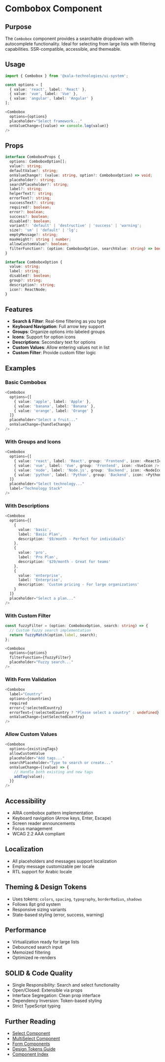 # Combobox Component

## Purpose
The `Combobox` component provides a searchable dropdown with autocomplete functionality. Ideal for selecting from large lists with filtering capabilities. SSR-compatible, accessible, and themeable.

## Usage
```typescript
import { Combobox } from '@xala-technologies/ui-system';

const options = [
  { value: 'react', label: 'React' },
  { value: 'vue', label: 'Vue' },
  { value: 'angular', label: 'Angular' }
];

<Combobox
  options={options}
  placeholder="Select framework..."
  onValueChange={(value) => console.log(value)}
/>
```

## Props
```typescript
interface ComboboxProps {
  options: ComboboxOption[];
  value?: string;
  defaultValue?: string;
  onValueChange?: (value: string, option?: ComboboxOption) => void;
  placeholder?: string;
  searchPlaceholder?: string;
  label?: string;
  helperText?: string;
  errorText?: string;
  successText?: string;
  required?: boolean;
  error?: boolean;
  success?: boolean;
  disabled?: boolean;
  variant?: 'default' | 'destructive' | 'success' | 'warning';
  size?: 'sm' | 'default' | 'lg';
  emptyMessage?: string;
  maxHeight?: string | number;
  allowCustomValue?: boolean;
  filterFunction?: (option: ComboboxOption, searchValue: string) => boolean;
}

interface ComboboxOption {
  value: string;
  label: string;
  disabled?: boolean;
  group?: string;
  description?: string;
  icon?: ReactNode;
}
```

## Features
- **Search & Filter**: Real-time filtering as you type
- **Keyboard Navigation**: Full arrow key support
- **Groups**: Organize options into labeled groups
- **Icons**: Support for option icons
- **Descriptions**: Secondary text for options
- **Custom Values**: Allow entering values not in list
- **Custom Filter**: Provide custom filter logic

## Examples

### Basic Combobox
```typescript
<Combobox
  options={[
    { value: 'apple', label: 'Apple' },
    { value: 'banana', label: 'Banana' },
    { value: 'orange', label: 'Orange' }
  ]}
  placeholder="Select a fruit..."
  onValueChange={handleChange}
/>
```

### With Groups and Icons
```typescript
<Combobox
  options={[
    { value: 'react', label: 'React', group: 'Frontend', icon: <ReactIcon /> },
    { value: 'vue', label: 'Vue', group: 'Frontend', icon: <VueIcon /> },
    { value: 'node', label: 'Node.js', group: 'Backend', icon: <NodeIcon /> },
    { value: 'python', label: 'Python', group: 'Backend', icon: <PythonIcon /> }
  ]}
  placeholder="Select technology..."
  label="Technology Stack"
/>
```

### With Descriptions
```typescript
<Combobox
  options={[
    { 
      value: 'basic', 
      label: 'Basic Plan', 
      description: '$9/month - Perfect for individuals' 
    },
    { 
      value: 'pro', 
      label: 'Pro Plan', 
      description: '$29/month - Great for teams' 
    },
    { 
      value: 'enterprise', 
      label: 'Enterprise', 
      description: 'Custom pricing - For large organizations' 
    }
  ]}
  placeholder="Select a plan..."
/>
```

### With Custom Filter
```typescript
const fuzzyFilter = (option: ComboboxOption, search: string) => {
  // Custom fuzzy search implementation
  return fuzzyMatch(option.label, search);
};

<Combobox
  options={options}
  filterFunction={fuzzyFilter}
  placeholder="Fuzzy search..."
/>
```

### With Form Validation
```typescript
<Combobox
  label="Country"
  options={countries}
  required
  error={!selectedCountry}
  errorText={!selectedCountry ? "Please select a country" : undefined}
  onValueChange={setSelectedCountry}
/>
```

### Allow Custom Values
```typescript
<Combobox
  options={existingTags}
  allowCustomValue
  placeholder="Add tags..."
  searchPlaceholder="Type to search or create..."
  onValueChange={(value) => {
    // Handle both existing and new tags
    addTag(value);
  }}
/>
```

## Accessibility
- ARIA combobox pattern implementation
- Keyboard navigation (Arrow keys, Enter, Escape)
- Screen reader announcements
- Focus management
- WCAG 2.2 AAA compliant

## Localization
- All placeholders and messages support localization
- Empty message customizable per locale
- RTL support for Arabic locale

## Theming & Design Tokens
- Uses tokens: `colors`, `spacing`, `typography`, `borderRadius`, `shadows`
- Follows 8pt grid system
- Responsive sizing variants
- State-based styling (error, success, warning)

## Performance
- Virtualization ready for large lists
- Debounced search input
- Memoized filtering
- Optimized re-renders

## SOLID & Code Quality
- Single Responsibility: Search and select functionality
- Open/Closed: Extensible via props
- Interface Segregation: Clean prop interface
- Dependency Inversion: Token-based styling
- Strict TypeScript typing

## Further Reading
- [Select Component](./select.md)
- [MultiSelect Component](./multi-select.md)
- [Form Components](./form.md)
- [Design Tokens Guide](../design-tokens.md)
- [Component Index](./README.md)